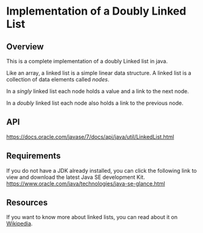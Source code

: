 # Implementation of a Doubly Linked List

## Overview
This is a complete implementation of a doubly Linked list in java. 

Like an array, a linked list is a simple linear data structure. A linked list is a collection of data elements called *nodes*.

In a *singly* linked list each node holds a value and a link to the next node. 

In a *doubly* linked list each node also holds a link to the previous node.

## API
https://docs.oracle.com/javase/7/docs/api/java/util/LinkedList.html 

## Requirements
If you do not have a JDK already installed, you can click the following link to view and download the latest Java SE development Kit.
https://www.oracle.com/java/technologies/java-se-glance.html 

## Resources
If you want to know more about linked lists, you can read about it on [Wikipedia](https://en.wikipedia.org/wiki/Linked_list).
